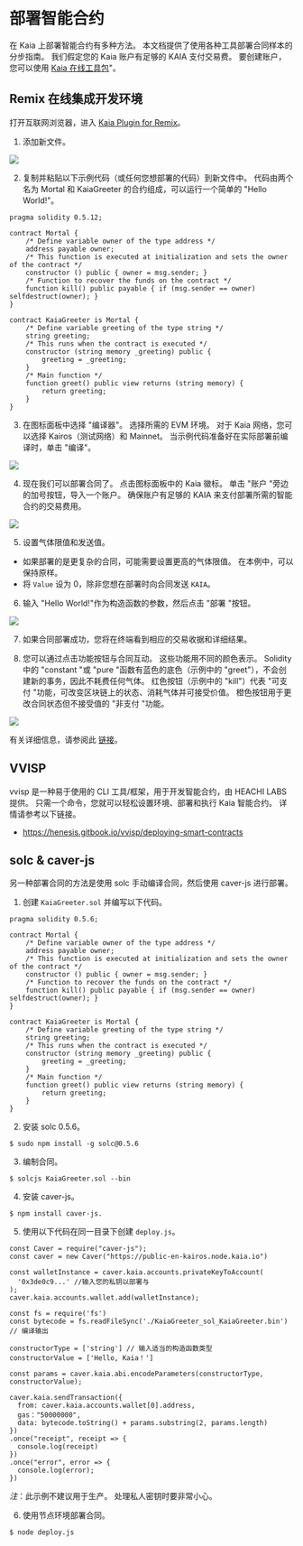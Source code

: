 # 部署智能合约

在 Kaia 上部署智能合约有多种方法。 本文档提供了使用各种工具部署合同样本的分步指南。 我们假定您的 Kaia 账户有足够的 KAIA 支付交易费。 要创建账户，您可以使用 [Kaia 在线工具包](https://toolkit.kaia.io/account/accountKeyLegacy)"。

## Remix 在线集成开发环境<a id="remix-ide"></a>

打开互联网浏览器，进入 [Kaia Plugin for Remix](https://ide.kaia.io)。

1. 添加新文件。

![](/img/build/smart-contracts/01_deployment_ide.png)

2. 复制并粘贴以下示例代码（或任何您想部署的代码）到新文件中。 代码由两个名为 Mortal 和 KaiaGreeter 的合约组成，可以运行一个简单的 "Hello World!"。

```
pragma solidity 0.5.12;

contract Mortal {
    /* Define variable owner of the type address */
    address payable owner;
    /* This function is executed at initialization and sets the owner of the contract */
    constructor () public { owner = msg.sender; }
    /* Function to recover the funds on the contract */
    function kill() public payable { if (msg.sender == owner) selfdestruct(owner); }
}

contract KaiaGreeter is Mortal {
    /* Define variable greeting of the type string */
    string greeting;
    /* This runs when the contract is executed */
    constructor (string memory _greeting) public {
        greeting = _greeting;
    }
    /* Main function */
    function greet() public view returns (string memory) {
        return greeting;
    }
}
```

3. 在图标面板中选择 "编译器"。 选择所需的 EVM 环境。 对于 Kaia 网络，您可以选择 Kairos（测试网络）和 Mainnet。 当示例代码准备好在实际部署前编译时，单击 "编译"。

![](/img/build/smart-contracts/02_deployment_compile.png)

4. 现在我们可以部署合同了。 点击图标面板中的 Kaia 徽标。 单击 "账户 "旁边的加号按钮，导入一个账户。 确保账户有足够的 KAIA 来支付部署所需的智能合约的交易费用。

![](/img/build/smart-contracts/05_deployment_account.png)

5. 设置气体限值和发送值。

- 如果部署的是更复杂的合同，可能需要设置更高的气体限值。 在本例中，可以保持原样。
- 将 `Value` 设为 0，除非您想在部署时向合同发送 `KAIA`。

6. 输入 "Hello World!"作为构造函数的参数，然后点击 "部署 "按钮。

![](/img/build/smart-contracts/03_deployment_hello.png)

7. 如果合同部署成功，您将在终端看到相应的交易收据和详细结果。

8. 您可以通过点击功能按钮与合同互动。 这些功能用不同的颜色表示。 Solidity中的 "constant "或 "pure "函数有蓝色的底色（示例中的 "greet"），不会创建新的事务，因此不耗费任何气体。 红色按钮（示例中的 "kill"）代表 "可支付 "功能，可改变区块链上的状态、消耗气体并可接受价值。 橙色按钮用于更改合同状态但不接受值的 "非支付 "功能。

![](/img/build/smart-contracts/06_deployment_functions.png)

有关详细信息，请参阅此 [链接](.../ide-and-tools/ide-and-tools.md)。

## VVISP <a id="vvisp"></a>

vvisp 是一种易于使用的 CLI 工具/框架，用于开发智能合约，由 HEACHI LABS 提供。 只需一个命令，您就可以轻松设置环境、部署和执行 Kaia 智能合约。 详情请参考以下链接。

- https://henesis.gitbook.io/vvisp/deploying-smart-contracts

## solc & caver-js <a id="solc-caver-js"></a>

另一种部署合同的方法是使用 solc 手动编译合同，然后使用 caver-js 进行部署。

1. 创建 `KaiaGreeter.sol` 并编写以下代码。

```
pragma solidity 0.5.6;

contract Mortal {
    /* Define variable owner of the type address */
    address payable owner;
    /* This function is executed at initialization and sets the owner of the contract */
    constructor () public { owner = msg.sender; }
    /* Function to recover the funds on the contract */
    function kill() public payable { if (msg.sender == owner) selfdestruct(owner); }
}

contract KaiaGreeter is Mortal {
    /* Define variable greeting of the type string */
    string greeting;
    /* This runs when the contract is executed */
    constructor (string memory _greeting) public {
        greeting = _greeting;
    }
    /* Main function */
    function greet() public view returns (string memory) {
        return greeting;
    }
}
```

2. 安装 solc 0.5.6。

```
$ sudo npm install -g solc@0.5.6
```

3. 编制合同。

```
$ solcjs KaiaGreeter.sol --bin
```

4. 安装 caver-js。

```
$ npm install caver-js.
```

5. 使用以下代码在同一目录下创建 `deploy.js`。

```
const Caver = require("caver-js");
const caver = new Caver("https://public-en-kairos.node.kaia.io")

const walletInstance = caver.kaia.accounts.privateKeyToAccount(
  '0x3de0c9...' //输入您的私钥以部署与
);
caver.kaia.accounts.wallet.add(walletInstance);

const fs = require('fs')
const bytecode = fs.readFileSync('./KaiaGreeter_sol_KaiaGreeter.bin') // 编译输出

constructorType = ['string'] // 输入适当的构造函数类型
constructorValue = ['Hello, Kaia！']

const params = caver.kaia.abi.encodeParameters(constructorType, constructorValue);

caver.kaia.sendTransaction({
  from: caver.kaia.accounts.wallet[0].address,
  gas："50000000",
  data: bytecode.toString() + params.substring(2, params.length)
})
.once("receipt", receipt => {
  console.log(receipt)
})
.once("error", error => {
  console.log(error);
})
```

_注_：此示例不建议用于生产。 处理私人密钥时要非常小心。

6. 使用节点环境部署合同。

```
$ node deploy.js
```
